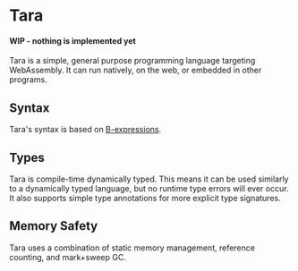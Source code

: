 # Tara

#### WIP - nothing is implemented yet

Tara is a simple, general purpose programming language targeting WebAssembly.
It can run natively, on the web, or embedded in other programs.

## Syntax

Tara's syntax is based on [B-expressions](https://github.com/silversquirl/bexpr).

## Types

Tara is compile-time dynamically typed.
This means it can be used similarly to a dynamically typed language, but no runtime type errors will ever occur.
It also supports simple type annotations for more explicit type signatures.

## Memory Safety

Tara uses a combination of static memory management, reference counting, and mark+sweep GC.
